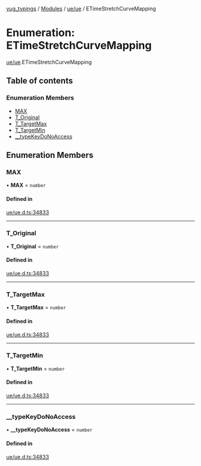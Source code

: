 [yug_typings](../README.md) / [Modules](../modules.md) / [ue/ue](../modules/ue_ue.md) / ETimeStretchCurveMapping

# Enumeration: ETimeStretchCurveMapping

[ue/ue](../modules/ue_ue.md).ETimeStretchCurveMapping

## Table of contents

### Enumeration Members

- [MAX](ue_ue.ETimeStretchCurveMapping.md#max)
- [T\_Original](ue_ue.ETimeStretchCurveMapping.md#t_original)
- [T\_TargetMax](ue_ue.ETimeStretchCurveMapping.md#t_targetmax)
- [T\_TargetMin](ue_ue.ETimeStretchCurveMapping.md#t_targetmin)
- [\_\_typeKeyDoNoAccess](ue_ue.ETimeStretchCurveMapping.md#__typekeydonoaccess)

## Enumeration Members

### MAX

• **MAX** = `number`

#### Defined in

[ue/ue.d.ts:34833](https://github.com/YugMetaverse/yug_typings/blob/25cad34/ue/ue.d.ts#L34833)

___

### T\_Original

• **T\_Original** = `number`

#### Defined in

[ue/ue.d.ts:34833](https://github.com/YugMetaverse/yug_typings/blob/25cad34/ue/ue.d.ts#L34833)

___

### T\_TargetMax

• **T\_TargetMax** = `number`

#### Defined in

[ue/ue.d.ts:34833](https://github.com/YugMetaverse/yug_typings/blob/25cad34/ue/ue.d.ts#L34833)

___

### T\_TargetMin

• **T\_TargetMin** = `number`

#### Defined in

[ue/ue.d.ts:34833](https://github.com/YugMetaverse/yug_typings/blob/25cad34/ue/ue.d.ts#L34833)

___

### \_\_typeKeyDoNoAccess

• **\_\_typeKeyDoNoAccess** = `number`

#### Defined in

[ue/ue.d.ts:34833](https://github.com/YugMetaverse/yug_typings/blob/25cad34/ue/ue.d.ts#L34833)

